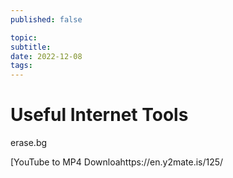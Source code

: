 ```yaml
---
published: false

topic: 
subtitle: 
date: 2022-12-08
tags: 
---
```

# Useful Internet Tools

erase.bg

[YouTube to MP4 Downloahttps://en.y2mate.is/125/